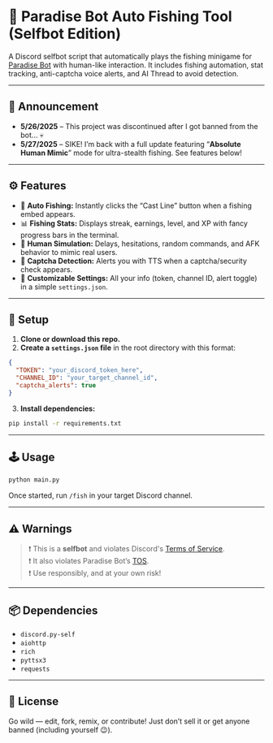 # 🎣 Paradise Bot Auto Fishing Tool (Selfbot Edition)

A Discord selfbot script that automatically plays the fishing minigame for [Paradise Bot](https://top.gg/bot/1272208314163396650) with human-like interaction. It includes fishing automation, stat tracking, anti-captcha voice alerts, and AI Thread to avoid detection.

---

## 📢 Announcement

- **5/26/2025** – This project was discontinued after I got banned from the bot... 💀
- **5/27/2025** – SIKE! I’m back with a full update featuring “**Absolute Human Mimic**” mode for ultra-stealth fishing. See features below!

---

## ⚙️ Features

- 🎣 **Auto Fishing:** Instantly clicks the “Cast Line” button when a fishing embed appears.
- 📊 **Fishing Stats:** Displays streak, earnings, level, and XP with fancy progress bars in the terminal.
- 🧠 **Human Simulation:** Delays, hesitations, random commands, and AFK behavior to mimic real users.
- 🔐 **Captcha Detection:** Alerts you with TTS when a captcha/security check appears.
- 🔧 **Customizable Settings:** All your info (token, channel ID, alert toggle) in a simple `settings.json`.

---

## 🚀 Setup

1. **Clone or download this repo.**
2. **Create a `settings.json` file** in the root directory with this format:

```json
{
  "TOKEN": "your_discord_token_here",
  "CHANNEL_ID": "your_target_channel_id",
  "captcha_alerts": true
}
```

3. **Install dependencies:**

```bash
pip install -r requirements.txt
```

---

## 🕹️ Usage

```bash
python main.py
```

Once started, run `/fish` in your target Discord channel.

---

## ⚠️ Warnings

> ❗ This is a **selfbot** and violates Discord's [Terms of Service](https://discord.com/terms).  
> ❗ It also violates Paradise Bot’s [TOS](https://github.com/Daniel-191/Paradise/blob/main/TOS.md).  
> ❗ Use responsibly, and at your own risk!

---

## 📦 Dependencies

- `discord.py-self`
- `aiohttp`
- `rich`
- `pyttsx3`
- `requests`

---

## 📝 License

Go wild — edit, fork, remix, or contribute! Just don’t sell it or get anyone banned (including yourself 😉).
